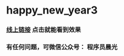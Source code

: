 # happy_new_year3

### [线上链接](https://yourheart99.github.io/fireworks_3d/) 点击就能看到效果

### 有任何问题，可微信公众号： 程序员晨光

